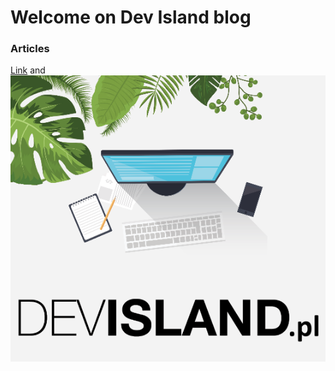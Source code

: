# Welcome on Dev Island blog


### Articles

[Link](https://github.com/Daniel-Krzyczkowski/Daniel-Krzyczkowski.github.io/blob/master/images/logo.png) and ![Image](https://github.com/Daniel-Krzyczkowski/Daniel-Krzyczkowski.github.io/blob/master/images/logo.png)
